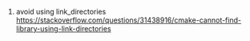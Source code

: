 1. avoid using link_directories
https://stackoverflow.com/questions/31438916/cmake-cannot-find-library-using-link-directories